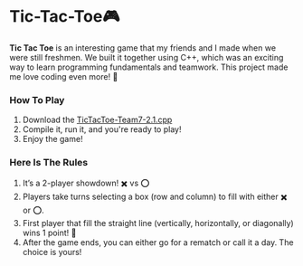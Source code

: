 # Tic-Tac-Toe🎮

**Tic Tac Toe** is an interesting game that my friends and I made when we were still freshmen. We built it together using C++, which was an exciting way to learn programming fundamentals and teamwork. This project made me love coding even more! 👾

### How To Play
1. Download the [TicTacToe-Team7-2.1.cpp](https://github.com/thoriqpb/Tic-Tac-Toe/blob/main/TicTacToe-Team7-2.1.cpp)
2. Compile it, run it, and you're ready to play!
3. Enjoy the game!

### Here Is The Rules
1. It’s a 2-player showdown! ✖️ vs ⭕
2. Players take turns selecting a box (row and column) to fill with either ✖️ or ⭕.
3. First player that fill the straight line (vertically, horizontally, or diagonally) wins 1 point! 🎉
4. After the game ends, you can either go for a rematch or call it a day. The choice is yours!
